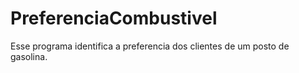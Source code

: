 # PreferenciaCombustivel
Esse programa identifica a preferencia dos clientes de um posto de gasolina.
